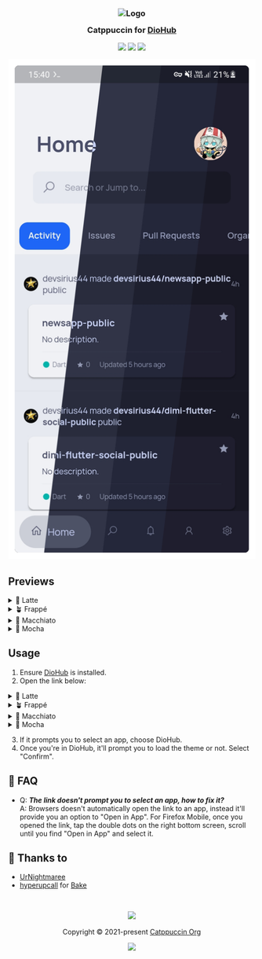 <h3 align="center">
	<img src="https://raw.githubusercontent.com/catppuccin/catppuccin/main/assets/logos/exports/1544x1544_circle.png" width="100" alt="Logo"/><br/>
	<img src="https://raw.githubusercontent.com/catppuccin/catppuccin/main/assets/misc/transparent.png" height="30" width="0px"/>
	Catppuccin for <a href="https://github.com/NamanShergill/diohub">DioHub</a>
	<img src="https://raw.githubusercontent.com/catppuccin/catppuccin/main/assets/misc/transparent.png" height="30" width="0px"/>
</h3>

<p align="center">
	<a href="https://github.com/UrNightmaree/catppuccin-diohub/stargazers"><img src="https://img.shields.io/github/stars/UrNightmaree/catppuccin-diohub?colorA=363a4f&colorB=b7bdf8&style=for-the-badge"></a>
	<a href="https://github.com/UrNightmaree/catppuccin-diohub/issues"><img src="https://img.shields.io/github/issues/UrNightmaree/catppuccin-diohub?colorA=363a4f&colorB=f5a97f&style=for-the-badge"></a>
	<a href="https://github.com/UrNightmaree/catppuccin-diohub/contributors"><img src="https://img.shields.io/github/contributors/UrNightmaree/catppuccin-diohub?colorA=363a4f&colorB=a6da95&style=for-the-badge"></a>
</p>

<p align="center">
	<img src="./assets/preview.webp"/>
</p>

## Previews

<details>
<summary>🌻 Latte</summary>
<img src="./assets/latte.webp"/>
</details>
<details>
<summary>🪴 Frappé</summary>
<img src="./assets/frappe.webp"/>
</details>
<details>
<summary>🌺 Macchiato</summary>
<img src="./assets/macchiato.webp"/>
</details>
<details>
<summary>🌿 Mocha</summary>
<img src="./assets/mocha.webp"/>
</details>

## Usage

1. Ensure [DioHub](https://github.com/NamanShergill/diohub) is installed.
2. Open the link below:
<details>
<summary>🌻 Latte</summary>

- **<a href="https://theme.felix.diohub?format_ver=0&elementsOnColours=ff5c5f77&accent=ffdc8a78&faded3=ff7c7f93&faded2=ff8c8fa1&faded1=ff9ca0b0&baseElements=ff4c4f69&secondary=ffe6e9ef&primary=ffeff1f5"><img alt="Latte Rosewater" src="https://github.com/catppuccin/catppuccin/raw/main/assets/palette/circles/latte_rosewater.png" height="12" width="12" />&nbsp;Rosewater</a>**
- **<a href="https://theme.felix.diohub?format_ver=0&elementsOnColours=ff5c5f77&accent=ffdd7878&faded3=ff7c7f93&faded2=ff8c8fa1&faded1=ff9ca0b0&baseElements=ff4c4f69&secondary=ffe6e9ef&primary=ffeff1f5"><img alt="Latte Flamingo" src="https://github.com/catppuccin/catppuccin/raw/main/assets/palette/circles/latte_flamingo.png" height="12" width="12" />&nbsp;Flamingo</a>**
- **<a href="https://theme.felix.diohub?format_ver=0&elementsOnColours=ff5c5f77&accent=ffea76cb&faded3=ff7c7f93&faded2=ff8c8fa1&faded1=ff9ca0b0&baseElements=ff4c4f69&secondary=ffe6e9ef&primary=ffeff1f5"><img alt="Latte Pink" src="https://github.com/catppuccin/catppuccin/raw/main/assets/palette/circles/latte_pink.png" height="12" width="12" />&nbsp;Pink</a>**
- **<a href="https://theme.felix.diohub?format_ver=0&elementsOnColours=ff5c5f77&accent=ff8839ef&faded3=ff7c7f93&faded2=ff8c8fa1&faded1=ff9ca0b0&baseElements=ff4c4f69&secondary=ffe6e9ef&primary=ffeff1f5"><img alt="Latte Mauve" src="https://github.com/catppuccin/catppuccin/raw/main/assets/palette/circles/latte_mauve.png" height="12" width="12" />&nbsp;Mauve</a>**
- **<a href="https://theme.felix.diohub?format_ver=0&elementsOnColours=ff5c5f77&accent=ffd20f39&faded3=ff7c7f93&faded2=ff8c8fa1&faded1=ff9ca0b0&baseElements=ff4c4f69&secondary=ffe6e9ef&primary=ffeff1f5"><img alt="Latte Red" src="https://github.com/catppuccin/catppuccin/raw/main/assets/palette/circles/latte_red.png" height="12" width="12" />&nbsp;Red</a>**
- **<a href="https://theme.felix.diohub?format_ver=0&elementsOnColours=ff5c5f77&accent=ffe64553&faded3=ff7c7f93&faded2=ff8c8fa1&faded1=ff9ca0b0&baseElements=ff4c4f69&secondary=ffe6e9ef&primary=ffeff1f5"><img alt="Latte Maroon" src="https://github.com/catppuccin/catppuccin/raw/main/assets/palette/circles/latte_maroon.png" height="12" width="12" />&nbsp;Maroon</a>**
- **<a href="https://theme.felix.diohub?format_ver=0&elementsOnColours=ff5c5f77&accent=fffe640b&faded3=ff7c7f93&faded2=ff8c8fa1&faded1=ff9ca0b0&baseElements=ff4c4f69&secondary=ffe6e9ef&primary=ffeff1f5"><img alt="Latte Peach" src="https://github.com/catppuccin/catppuccin/raw/main/assets/palette/circles/latte_peach.png" height="12" width="12" />&nbsp;Peach</a>**
- **<a href="https://theme.felix.diohub?format_ver=0&elementsOnColours=ff5c5f77&accent=ffdf8e1d&faded3=ff7c7f93&faded2=ff8c8fa1&faded1=ff9ca0b0&baseElements=ff4c4f69&secondary=ffe6e9ef&primary=ffeff1f5"><img alt="Latte Yellow" src="https://github.com/catppuccin/catppuccin/raw/main/assets/palette/circles/latte_yellow.png" height="12" width="12" />&nbsp;Yellow</a>**
- **<a href="https://theme.felix.diohub?format_ver=0&elementsOnColours=ff5c5f77&accent=ff40a02b&faded3=ff7c7f93&faded2=ff8c8fa1&faded1=ff9ca0b0&baseElements=ff4c4f69&secondary=ffe6e9ef&primary=ffeff1f5"><img alt="Latte Green" src="https://github.com/catppuccin/catppuccin/raw/main/assets/palette/circles/latte_green.png" height="12" width="12" />&nbsp;Green</a>**
- **<a href="https://theme.felix.diohub?format_ver=0&elementsOnColours=ff5c5f77&accent=ff179299&faded3=ff7c7f93&faded2=ff8c8fa1&faded1=ff9ca0b0&baseElements=ff4c4f69&secondary=ffe6e9ef&primary=ffeff1f5"><img alt="Latte Teal" src="https://github.com/catppuccin/catppuccin/raw/main/assets/palette/circles/latte_teal.png" height="12" width="12" />&nbsp;Teal</a>**
- **<a href="https://theme.felix.diohub?format_ver=0&elementsOnColours=ff5c5f77&accent=ff04a5e5&faded3=ff7c7f93&faded2=ff8c8fa1&faded1=ff9ca0b0&baseElements=ff4c4f69&secondary=ffe6e9ef&primary=ffeff1f5"><img alt="Latte Sky" src="https://github.com/catppuccin/catppuccin/raw/main/assets/palette/circles/latte_sky.png" height="12" width="12" />&nbsp;Sky</a>**
- **<a href="https://theme.felix.diohub?format_ver=0&elementsOnColours=ff5c5f77&accent=ff209fb5&faded3=ff7c7f93&faded2=ff8c8fa1&faded1=ff9ca0b0&baseElements=ff4c4f69&secondary=ffe6e9ef&primary=ffeff1f5"><img alt="Latte Sapphire" src="https://github.com/catppuccin/catppuccin/raw/main/assets/palette/circles/latte_sapphire.png" height="12" width="12" />&nbsp;Sapphire</a>**
- **<a href="https://theme.felix.diohub?format_ver=0&elementsOnColours=ff5c5f77&accent=ff1e66f5&faded3=ff7c7f93&faded2=ff8c8fa1&faded1=ff9ca0b0&baseElements=ff4c4f69&secondary=ffe6e9ef&primary=ffeff1f5"><img alt="Latte Blue" src="https://github.com/catppuccin/catppuccin/raw/main/assets/palette/circles/latte_blue.png" height="12" width="12" />&nbsp;Blue</a>**
- **<a href="https://theme.felix.diohub?format_ver=0&elementsOnColours=ff5c5f77&accent=ff7287fd&faded3=ff7c7f93&faded2=ff8c8fa1&faded1=ff9ca0b0&baseElements=ff4c4f69&secondary=ffe6e9ef&primary=ffeff1f5"><img alt="Latte Lavender" src="https://github.com/catppuccin/catppuccin/raw/main/assets/palette/circles/latte_lavender.png" height="12" width="12" />&nbsp;Lavender</a>**
</details>
<details>
<summary>🪴 Frappé</summary>

- **<a href="https://theme.felix.diohub?format_ver=0&elementsOnColours=ffb5bfe2&accent=fff4dbd6&faded3=ff9399b2&faded2=ff7f849c&faded1=ff6c7086&baseElements=ffc6d0f5&secondary=ff292c3c&primary=ff303446"><img alt="Frappe Rosewater" src="https://github.com/catppuccin/catppuccin/raw/main/assets/palette/circles/frappe_rosewater.png" height="12" width="12" />&nbsp;Rosewater</a>**
- **<a href="https://theme.felix.diohub?format_ver=0&elementsOnColours=ffb5bfe2&accent=fff0c6c6&faded3=ff9399b2&faded2=ff7f849c&faded1=ff6c7086&baseElements=ffc6d0f5&secondary=ff292c3c&primary=ff303446"><img alt="Frappe Flamingo" src="https://github.com/catppuccin/catppuccin/raw/main/assets/palette/circles/frappe_flamingo.png" height="12" width="12" />&nbsp;Flamingo</a>**
- **<a href="https://theme.felix.diohub?format_ver=0&elementsOnColours=ffb5bfe2&accent=fff5bde6&faded3=ff9399b2&faded2=ff7f849c&faded1=ff6c7086&baseElements=ffc6d0f5&secondary=ff292c3c&primary=ff303446"><img alt="Frappe Pink" src="https://github.com/catppuccin/catppuccin/raw/main/assets/palette/circles/frappe_pink.png" height="12" width="12" />&nbsp;Pink</a>**
- **<a href="https://theme.felix.diohub?format_ver=0&elementsOnColours=ffb5bfe2&accent=ffc6a0f6&faded3=ff9399b2&faded2=ff7f849c&faded1=ff6c7086&baseElements=ffc6d0f5&secondary=ff292c3c&primary=ff303446"><img alt="Frappe Mauve" src="https://github.com/catppuccin/catppuccin/raw/main/assets/palette/circles/frappe_mauve.png" height="12" width="12" />&nbsp;Mauve</a>**
- **<a href="https://theme.felix.diohub?format_ver=0&elementsOnColours=ffb5bfe2&accent=ffed8796&faded3=ff9399b2&faded2=ff7f849c&faded1=ff6c7086&baseElements=ffc6d0f5&secondary=ff292c3c&primary=ff303446"><img alt="Frappe Red" src="https://github.com/catppuccin/catppuccin/raw/main/assets/palette/circles/frappe_red.png" height="12" width="12" />&nbsp;Red</a>**
- **<a href="https://theme.felix.diohub?format_ver=0&elementsOnColours=ffb5bfe2&accent=ffee99a0&faded3=ff9399b2&faded2=ff7f849c&faded1=ff6c7086&baseElements=ffc6d0f5&secondary=ff292c3c&primary=ff303446"><img alt="Frappe Maroon" src="https://github.com/catppuccin/catppuccin/raw/main/assets/palette/circles/frappe_maroon.png" height="12" width="12" />&nbsp;Maroon</a>**
- **<a href="https://theme.felix.diohub?format_ver=0&elementsOnColours=ffb5bfe2&accent=fff5a97f&faded3=ff9399b2&faded2=ff7f849c&faded1=ff6c7086&baseElements=ffc6d0f5&secondary=ff292c3c&primary=ff303446"><img alt="Frappe Peach" src="https://github.com/catppuccin/catppuccin/raw/main/assets/palette/circles/frappe_peach.png" height="12" width="12" />&nbsp;Peach</a>**
- **<a href="https://theme.felix.diohub?format_ver=0&elementsOnColours=ffb5bfe2&accent=ffeed49f&faded3=ff9399b2&faded2=ff7f849c&faded1=ff6c7086&baseElements=ffc6d0f5&secondary=ff292c3c&primary=ff303446"><img alt="Frappe Yellow" src="https://github.com/catppuccin/catppuccin/raw/main/assets/palette/circles/frappe_yellow.png" height="12" width="12" />&nbsp;Yellow</a>**
- **<a href="https://theme.felix.diohub?format_ver=0&elementsOnColours=ffb5bfe2&accent=ffa6da95&faded3=ff9399b2&faded2=ff7f849c&faded1=ff6c7086&baseElements=ffc6d0f5&secondary=ff292c3c&primary=ff303446"><img alt="Frappe Green" src="https://github.com/catppuccin/catppuccin/raw/main/assets/palette/circles/frappe_green.png" height="12" width="12" />&nbsp;Green</a>**
- **<a href="https://theme.felix.diohub?format_ver=0&elementsOnColours=ffb5bfe2&accent=ff8bd5ca&faded3=ff9399b2&faded2=ff7f849c&faded1=ff6c7086&baseElements=ffc6d0f5&secondary=ff292c3c&primary=ff303446"><img alt="Frappe Teal" src="https://github.com/catppuccin/catppuccin/raw/main/assets/palette/circles/frappe_teal.png" height="12" width="12" />&nbsp;Teal</a>**
- **<a href="https://theme.felix.diohub?format_ver=0&elementsOnColours=ffb5bfe2&accent=ff91d7e3&faded3=ff9399b2&faded2=ff7f849c&faded1=ff6c7086&baseElements=ffc6d0f5&secondary=ff292c3c&primary=ff303446"><img alt="Frappe Sky" src="https://github.com/catppuccin/catppuccin/raw/main/assets/palette/circles/frappe_sky.png" height="12" width="12" />&nbsp;Sky</a>**
- **<a href="https://theme.felix.diohub?format_ver=0&elementsOnColours=ffb5bfe2&accent=ff7dc4e4&faded3=ff9399b2&faded2=ff7f849c&faded1=ff6c7086&baseElements=ffc6d0f5&secondary=ff292c3c&primary=ff303446"><img alt="Frappe Sapphire" src="https://github.com/catppuccin/catppuccin/raw/main/assets/palette/circles/frappe_sapphire.png" height="12" width="12" />&nbsp;Sapphire</a>**
- **<a href="https://theme.felix.diohub?format_ver=0&elementsOnColours=ffb5bfe2&accent=ff8aadf4&faded3=ff9399b2&faded2=ff7f849c&faded1=ff6c7086&baseElements=ffc6d0f5&secondary=ff292c3c&primary=ff303446"><img alt="Frappe Blue" src="https://github.com/catppuccin/catppuccin/raw/main/assets/palette/circles/frappe_blue.png" height="12" width="12" />&nbsp;Blue</a>**
- **<a href="https://theme.felix.diohub?format_ver=0&elementsOnColours=ffb5bfe2&accent=ffb7bdf8&faded3=ff9399b2&faded2=ff7f849c&faded1=ff6c7086&baseElements=ffc6d0f5&secondary=ff292c3c&primary=ff303446"><img alt="Frappe Lavender" src="https://github.com/catppuccin/catppuccin/raw/main/assets/palette/circles/frappe_lavender.png" height="12" width="12" />&nbsp;Lavender</a>**
</details>
<details>
<summary>🌺 Macchiato</summary>

- **<a href="https://theme.felix.diohub?format_ver=0&elementsOnColours=ffb8c0e0&accent=fff4dbd6&faded3=ff939ab7&faded2=ff8087a2&faded1=ff6e738d&baseElements=ffcad3f5&secondary=ff1e2030&primary=ff24273a"><img alt="Macchiato Rosewater" src="https://github.com/catppuccin/catppuccin/raw/main/assets/palette/circles/macchiato_rosewater.png" height="12" width="12" />&nbsp;Rosewater</a>**
- **<a href="https://theme.felix.diohub?format_ver=0&elementsOnColours=ffb8c0e0&accent=fff0c6c6&faded3=ff939ab7&faded2=ff8087a2&faded1=ff6e738d&baseElements=ffcad3f5&secondary=ff1e2030&primary=ff24273a"><img alt="Macchiato Flamingo" src="https://github.com/catppuccin/catppuccin/raw/main/assets/palette/circles/macchiato_flamingo.png" height="12" width="12" />&nbsp;Flamingo</a>**
- **<a href="https://theme.felix.diohub?format_ver=0&elementsOnColours=ffb8c0e0&accent=fff5bde6&faded3=ff939ab7&faded2=ff8087a2&faded1=ff6e738d&baseElements=ffcad3f5&secondary=ff1e2030&primary=ff24273a"><img alt="Macchiato Pink" src="https://github.com/catppuccin/catppuccin/raw/main/assets/palette/circles/macchiato_pink.png" height="12" width="12" />&nbsp;Pink</a>**
- **<a href="https://theme.felix.diohub?format_ver=0&elementsOnColours=ffb8c0e0&accent=ffc6a0f6&faded3=ff939ab7&faded2=ff8087a2&faded1=ff6e738d&baseElements=ffcad3f5&secondary=ff1e2030&primary=ff24273a"><img alt="Macchiato Mauve" src="https://github.com/catppuccin/catppuccin/raw/main/assets/palette/circles/macchiato_mauve.png" height="12" width="12" />&nbsp;Mauve</a>**
- **<a href="https://theme.felix.diohub?format_ver=0&elementsOnColours=ffb8c0e0&accent=ffed8796&faded3=ff939ab7&faded2=ff8087a2&faded1=ff6e738d&baseElements=ffcad3f5&secondary=ff1e2030&primary=ff24273a"><img alt="Macchiato Red" src="https://github.com/catppuccin/catppuccin/raw/main/assets/palette/circles/macchiato_red.png" height="12" width="12" />&nbsp;Red</a>**
- **<a href="https://theme.felix.diohub?format_ver=0&elementsOnColours=ffb8c0e0&accent=ffee99a0&faded3=ff939ab7&faded2=ff8087a2&faded1=ff6e738d&baseElements=ffcad3f5&secondary=ff1e2030&primary=ff24273a"><img alt="Macchiato Maroon" src="https://github.com/catppuccin/catppuccin/raw/main/assets/palette/circles/macchiato_maroon.png" height="12" width="12" />&nbsp;Maroon</a>**
- **<a href="https://theme.felix.diohub?format_ver=0&elementsOnColours=ffb8c0e0&accent=fff5a97f&faded3=ff939ab7&faded2=ff8087a2&faded1=ff6e738d&baseElements=ffcad3f5&secondary=ff1e2030&primary=ff24273a"><img alt="Macchiato Peach" src="https://github.com/catppuccin/catppuccin/raw/main/assets/palette/circles/macchiato_peach.png" height="12" width="12" />&nbsp;Peach</a>**
- **<a href="https://theme.felix.diohub?format_ver=0&elementsOnColours=ffb8c0e0&accent=ffeed49f&faded3=ff939ab7&faded2=ff8087a2&faded1=ff6e738d&baseElements=ffcad3f5&secondary=ff1e2030&primary=ff24273a"><img alt="Macchiato Yellow" src="https://github.com/catppuccin/catppuccin/raw/main/assets/palette/circles/macchiato_yellow.png" height="12" width="12" />&nbsp;Yellow</a>**
- **<a href="https://theme.felix.diohub?format_ver=0&elementsOnColours=ffb8c0e0&accent=ffa6da95&faded3=ff939ab7&faded2=ff8087a2&faded1=ff6e738d&baseElements=ffcad3f5&secondary=ff1e2030&primary=ff24273a"><img alt="Macchiato Green" src="https://github.com/catppuccin/catppuccin/raw/main/assets/palette/circles/macchiato_green.png" height="12" width="12" />&nbsp;Green</a>**
- **<a href="https://theme.felix.diohub?format_ver=0&elementsOnColours=ffb8c0e0&accent=ff8bd5ca&faded3=ff939ab7&faded2=ff8087a2&faded1=ff6e738d&baseElements=ffcad3f5&secondary=ff1e2030&primary=ff24273a"><img alt="Macchiato Teal" src="https://github.com/catppuccin/catppuccin/raw/main/assets/palette/circles/macchiato_teal.png" height="12" width="12" />&nbsp;Teal</a>**
- **<a href="https://theme.felix.diohub?format_ver=0&elementsOnColours=ffb8c0e0&accent=ff91d7e3&faded3=ff939ab7&faded2=ff8087a2&faded1=ff6e738d&baseElements=ffcad3f5&secondary=ff1e2030&primary=ff24273a"><img alt="Macchiato Sky" src="https://github.com/catppuccin/catppuccin/raw/main/assets/palette/circles/macchiato_sky.png" height="12" width="12" />&nbsp;Sky</a>**
- **<a href="https://theme.felix.diohub?format_ver=0&elementsOnColours=ffb8c0e0&accent=ff7dc4e4&faded3=ff939ab7&faded2=ff8087a2&faded1=ff6e738d&baseElements=ffcad3f5&secondary=ff1e2030&primary=ff24273a"><img alt="Macchiato Sapphire" src="https://github.com/catppuccin/catppuccin/raw/main/assets/palette/circles/macchiato_sapphire.png" height="12" width="12" />&nbsp;Sapphire</a>**
- **<a href="https://theme.felix.diohub?format_ver=0&elementsOnColours=ffb8c0e0&accent=ff8aadf4&faded3=ff939ab7&faded2=ff8087a2&faded1=ff6e738d&baseElements=ffcad3f5&secondary=ff1e2030&primary=ff24273a"><img alt="Macchiato Blue" src="https://github.com/catppuccin/catppuccin/raw/main/assets/palette/circles/macchiato_blue.png" height="12" width="12" />&nbsp;Blue</a>**
- **<a href="https://theme.felix.diohub?format_ver=0&elementsOnColours=ffb8c0e0&accent=ffb7bdf8&faded3=ff939ab7&faded2=ff8087a2&faded1=ff6e738d&baseElements=ffcad3f5&secondary=ff1e2030&primary=ff24273a"><img alt="Macchiato Lavender" src="https://github.com/catppuccin/catppuccin/raw/main/assets/palette/circles/macchiato_lavender.png" height="12" width="12" />&nbsp;Lavender</a>**
</details>
<details>
<summary>🌿 Mocha</summary>

- **<a href="https://theme.felix.diohub?format_ver=0&elementsOnColours=ffbac2de&accent=fff5e0dc&faded3=ff9399b2&faded2=ff7f849c&faded1=ff6c7086&baseElements=ffcdd6f4&secondary=ff181825&primary=ff1e1e2e"><img alt="Mocha Rosewater" src="https://github.com/catppuccin/catppuccin/raw/main/assets/palette/circles/mocha_rosewater.png" height="12" width="12" />&nbsp;Rosewater</a>**
- **<a href="https://theme.felix.diohub?format_ver=0&elementsOnColours=ffbac2de&accent=fff2cdcd&faded3=ff9399b2&faded2=ff7f849c&faded1=ff6c7086&baseElements=ffcdd6f4&secondary=ff181825&primary=ff1e1e2e"><img alt="Mocha Flamingo" src="https://github.com/catppuccin/catppuccin/raw/main/assets/palette/circles/mocha_flamingo.png" height="12" width="12" />&nbsp;Flamingo</a>**
- **<a href="https://theme.felix.diohub?format_ver=0&elementsOnColours=ffbac2de&accent=fff5c2e7&faded3=ff9399b2&faded2=ff7f849c&faded1=ff6c7086&baseElements=ffcdd6f4&secondary=ff181825&primary=ff1e1e2e"><img alt="Mocha Pink" src="https://github.com/catppuccin/catppuccin/raw/main/assets/palette/circles/mocha_pink.png" height="12" width="12" />&nbsp;Pink</a>**
- **<a href="https://theme.felix.diohub?format_ver=0&elementsOnColours=ffbac2de&accent=ffcba6f7&faded3=ff9399b2&faded2=ff7f849c&faded1=ff6c7086&baseElements=ffcdd6f4&secondary=ff181825&primary=ff1e1e2e"><img alt="Mocha Mauve" src="https://github.com/catppuccin/catppuccin/raw/main/assets/palette/circles/mocha_mauve.png" height="12" width="12" />&nbsp;Mauve</a>**
- **<a href="https://theme.felix.diohub?format_ver=0&elementsOnColours=ffbac2de&accent=fff38ba8&faded3=ff9399b2&faded2=ff7f849c&faded1=ff6c7086&baseElements=ffcdd6f4&secondary=ff181825&primary=ff1e1e2e"><img alt="Mocha Red" src="https://github.com/catppuccin/catppuccin/raw/main/assets/palette/circles/mocha_red.png" height="12" width="12" />&nbsp;Red</a>**
- **<a href="https://theme.felix.diohub?format_ver=0&elementsOnColours=ffbac2de&accent=ffeba0ac&faded3=ff9399b2&faded2=ff7f849c&faded1=ff6c7086&baseElements=ffcdd6f4&secondary=ff181825&primary=ff1e1e2e"><img alt="Mocha Maroon" src="https://github.com/catppuccin/catppuccin/raw/main/assets/palette/circles/mocha_maroon.png" height="12" width="12" />&nbsp;Maroon</a>**
- **<a href="https://theme.felix.diohub?format_ver=0&elementsOnColours=ffbac2de&accent=fffab387&faded3=ff9399b2&faded2=ff7f849c&faded1=ff6c7086&baseElements=ffcdd6f4&secondary=ff181825&primary=ff1e1e2e"><img alt="Mocha Peach" src="https://github.com/catppuccin/catppuccin/raw/main/assets/palette/circles/mocha_peach.png" height="12" width="12" />&nbsp;Peach</a>**
- **<a href="https://theme.felix.diohub?format_ver=0&elementsOnColours=ffbac2de&accent=fff9e2af&faded3=ff9399b2&faded2=ff7f849c&faded1=ff6c7086&baseElements=ffcdd6f4&secondary=ff181825&primary=ff1e1e2e"><img alt="Mocha Yellow" src="https://github.com/catppuccin/catppuccin/raw/main/assets/palette/circles/mocha_yellow.png" height="12" width="12" />&nbsp;Yellow</a>**
- **<a href="https://theme.felix.diohub?format_ver=0&elementsOnColours=ffbac2de&accent=ffa6e3a1&faded3=ff9399b2&faded2=ff7f849c&faded1=ff6c7086&baseElements=ffcdd6f4&secondary=ff181825&primary=ff1e1e2e"><img alt="Mocha Green" src="https://github.com/catppuccin/catppuccin/raw/main/assets/palette/circles/mocha_green.png" height="12" width="12" />&nbsp;Green</a>**
- **<a href="https://theme.felix.diohub?format_ver=0&elementsOnColours=ffbac2de&accent=ff94e2d5&faded3=ff9399b2&faded2=ff7f849c&faded1=ff6c7086&baseElements=ffcdd6f4&secondary=ff181825&primary=ff1e1e2e"><img alt="Mocha Teal" src="https://github.com/catppuccin/catppuccin/raw/main/assets/palette/circles/mocha_teal.png" height="12" width="12" />&nbsp;Teal</a>**
- **<a href="https://theme.felix.diohub?format_ver=0&elementsOnColours=ffbac2de&accent=ff89dceb&faded3=ff9399b2&faded2=ff7f849c&faded1=ff6c7086&baseElements=ffcdd6f4&secondary=ff181825&primary=ff1e1e2e"><img alt="Mocha Sky" src="https://github.com/catppuccin/catppuccin/raw/main/assets/palette/circles/mocha_sky.png" height="12" width="12" />&nbsp;Sky</a>**
- **<a href="https://theme.felix.diohub?format_ver=0&elementsOnColours=ffbac2de&accent=ff74c7ec&faded3=ff9399b2&faded2=ff7f849c&faded1=ff6c7086&baseElements=ffcdd6f4&secondary=ff181825&primary=ff1e1e2e"><img alt="Mocha Sapphire" src="https://github.com/catppuccin/catppuccin/raw/main/assets/palette/circles/mocha_sapphire.png" height="12" width="12" />&nbsp;Sapphire</a>**
- **<a href="https://theme.felix.diohub?format_ver=0&elementsOnColours=ffbac2de&accent=ff89b4fa&faded3=ff9399b2&faded2=ff7f849c&faded1=ff6c7086&baseElements=ffcdd6f4&secondary=ff181825&primary=ff1e1e2e"><img alt="Mocha Blue" src="https://github.com/catppuccin/catppuccin/raw/main/assets/palette/circles/mocha_blue.png" height="12" width="12" />&nbsp;Blue</a>**
- **<a href="https://theme.felix.diohub?format_ver=0&elementsOnColours=ffbac2de&accent=ffb4befe&faded3=ff9399b2&faded2=ff7f849c&faded1=ff6c7086&baseElements=ffcdd6f4&secondary=ff181825&primary=ff1e1e2e"><img alt="Mocha Lavender" src="https://github.com/catppuccin/catppuccin/raw/main/assets/palette/circles/mocha_lavender.png" height="12" width="12" />&nbsp;Lavender</a>**
</details>

3. If it prompts you to select an app, choose DioHub.
4. Once you're in DioHub, it'll prompt you to load the theme or not. Select "Confirm".

## 🙋 FAQ

- Q: **_The link doesn't prompt you to select an app, how to fix it?_**\
  A: Browsers doesn't automatically open the link to an app, instead it'll provide you an option to "Open in App". For Firefox Mobile, once you opened the link, tap the double dots on the right bottom screen, scroll until you find "Open in App" and select it.

## 💝 Thanks to

- [UrNightmaree](https://github.com/UrNightmaree)
- [hyperupcall](https://github.com/hyperupcall) for [Bake](https://github.com/hyperupcall/bake)

&nbsp;

<p align="center">
	<img src="https://raw.githubusercontent.com/catppuccin/catppuccin/main/assets/footers/gray0_ctp_on_line.svg?sanitize=true" />
</p>

<p align="center">
	Copyright &copy; 2021-present <a href="https://github.com/catppuccin" target="_blank">Catppuccin Org</a>
</p>

<p align="center">
	<a href="https://github.com/catppuccin/catppuccin/blob/main/LICENSE"><img src="https://img.shields.io/static/v1.svg?style=for-the-badge&label=License&message=MIT&logoColor=d9e0ee&colorA=363a4f&colorB=b7bdf8"/></a>
</p>
